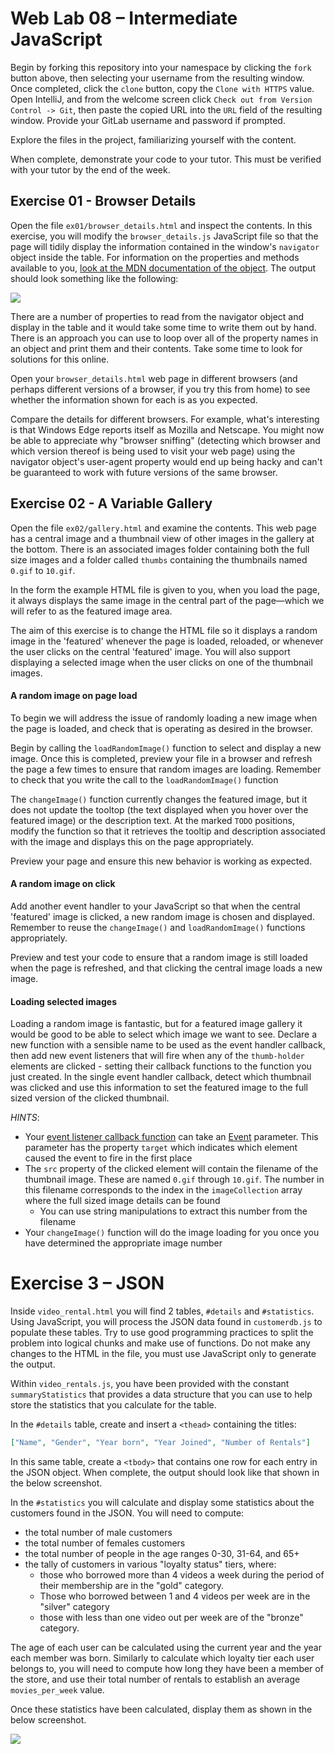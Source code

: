 Web Lab 08 &ndash; Intermediate JavaScript
==========

Begin by forking this repository into your namespace by clicking the ```fork``` button above, then selecting your username from the resulting window. Once completed, click the ```clone``` button, copy the ```Clone with HTTPS``` value. Open IntelliJ, and from the welcome screen click ```Check out from Version Control -> Git```, then paste the copied URL into the ```URL``` field of the resulting window. Provide your GitLab username and password if prompted.

Explore the files in the project, familiarizing yourself with the content.

When complete, demonstrate your code to your tutor. This must be verified with your tutor by the end of the week.


Exercise 01 - Browser Details
-----------------------------

Open the file `ex01/browser_details.html` and inspect the contents. In this exercise, you will modify the  `browser_details.js` JavaScript file so that the page will tidily display the information contained in the window's `navigator` object inside the table. For information on the properties and methods available to you, [look at the MDN documentation of the object](https://developer.mozilla.org/en-US/docs/Web/API/Navigator). The output should look something like the following:

![](spec/ex01-table.png) 

There are a number of properties to read from the navigator object and display in the table and it would take some time to write them out by hand. There is an approach you can use to loop over all of the property names in an object and print them and their contents. Take some time to look for solutions for this online.

Open your `browser_details.html` web page in different browsers (and perhaps different versions of a browser, if you try this from home) to see whether the information shown for each is as you expected. 

Compare the details for different browsers. For example, what's interesting is that Windows Edge reports itself as Mozilla and Netscape. You might now be able to appreciate why "browser sniffing" (detecting which browser and which version thereof is being used to visit your web page) using the navigator object's user-agent property would end up being hacky and can't be guaranteed to work with future versions of the same browser.



Exercise 02 - A Variable Gallery
--------------------------------

Open the file `ex02/gallery.html` and examine the contents. This web page has a central image and a thumbnail view of other images in the gallery at the bottom. There is an associated images folder containing both the full size images and a folder called `thumbs` containing the thumbnails named `0.gif` to `10.gif`.

In the form the example HTML file is given to you, when you load the page, it always displays the same image in the central part of the page—which we will refer to as the featured image area.

The aim of this exercise is to change the HTML file so it displays a random image in the 'featured' whenever the page is loaded, reloaded, or whenever the user clicks on the central 'featured' image. You will also support displaying a selected image when the user clicks on one of the thumbnail images.

#### A random image on page load

To begin we will address the issue of randomly loading a new image when the page is loaded, and check that is operating as desired in the browser. 

Begin by calling the `loadRandomImage()` function to select and display a new image. Once this is completed, preview your file in a browser and refresh the page a few times to ensure that random images are loading. Remember to check that you write the call to the `loadRandomImage()` function 

The `changeImage()` function currently changes the featured image, but it does not update the tooltop (the text displayed when you hover over the featured image) or the description text. At the marked `TODO` positions, modify the function so that it retrieves the tooltip and description associated with the image and displays this on the page appropriately.

Preview your page and ensure this new behavior is working as expected.

#### A random image on click

Add another event handler to your JavaScript so that when the central 'featured' image is clicked, a new random image is chosen and displayed. Remember to reuse the `changeImage()` and `loadRandomImage()` functions appropriately.

Preview and test your code to ensure that a random image is still loaded when the page is refreshed, and that clicking the central image loads a new image.

#### Loading selected images 

Loading a random image is fantastic, but for a featured image gallery it would be good to be able to select which image we want to see. Declare a new function with a sensible name to be used as the event handler callback, then add new event listeners that will fire when any of the `thumb-holder` elements are clicked - setting their callback functions to the function you just created. In the single event handler callback, detect which thumbnail was clicked and use this information to set the featured image to the full sized version of the clicked thumbnail.

*HINTS*:
+ Your [event listener callback function](https://developer.mozilla.org/en-US/docs/Web/API/EventTarget/addEventListener#The_event_listener_callback) can take an [Event](https://developer.mozilla.org/en-US/docs/Web/API/Event) parameter. This parameter has the property `target` which indicates which element caused the event to fire in the first place
+ The `src` property of the clicked element will contain the filename of the thumbnail image. These are named `0.gif` through `10.gif`. The number in this filename corresponds to the index in the `imageCollection` array where the full sized image details can be found
  + You can use string manipulations to extract this number from the filename
+ Your `changeImage()` function will do the image loading for you once you have determined the appropriate image number

 Exercise 3 &ndash; JSON
 ==========
 
  
 Inside `video_rental.html` you will find 2 tables, `#details` and `#statistics`. Using JavaScript, you will process the JSON data found in `customerdb.js` to populate these tables. Try to use good programming practices to split the problem into logical chunks and make use of functions. Do not make any changes to the HTML in the file, you must use JavaScript only to generate the output.
 
 Within `video_rentals.js`, you have been provided with the constant `summaryStatistics` that provides a data structure that you can use to help store the statistics that you calculate for the table. 
 
 In the `#details` table, create and insert a `<thead>` containing the titles:
 
 ```json
 ["Name", "Gender", "Year born", "Year Joined", "Number of Rentals"]
 ```
 
 In this same table, create a `<tbody>` that contains one row for each entry in the JSON object. When complete, the output should look like that shown in the below screenshot.
 
 In the `#statistics` you will calculate and display some statistics about the customers found in the JSON. You will need to compute:
 
 + the total number of male customers
 + the total number of females customers
 + the total number of people in the age ranges 0-30, 31-64, and 65+
 + the tally of customers in various "loyalty status" tiers, where: 
   - those who borrowed more than 4 videos a week during the period of their membership are in the "gold" category. 
   - Those who borrowed between 1 and 4 videos per week are in the "silver" category
   - those with less than one video out per week are of the "bronze" category.
   
 The age of each user can be calculated using the current year and the year each member was born. Similarly to calculate which loyalty tier each user belongs to, you will need to compute how long they have been a member of the store, and use their total number of rentals to establish an average `movies_per_week` value.
 
 Once these statistics have been calculated, display them as shown in the below screenshot.
 
 ![](spec/ex3-screenshot.png)